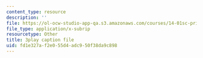```yaml
---
content_type: resource
description: ''
file: https://ol-ocw-studio-app-qa.s3.amazonaws.com/courses/14-01sc-principles-of-microeconomics-fall-2011/fd1e327af2e055d4adc950f38da9c898_IuQjBqzmUKA.vtt
file_type: application/x-subrip
resourcetype: Other
title: 3play caption file
uid: fd1e327a-f2e0-55d4-adc9-50f38da9c898
---
```

